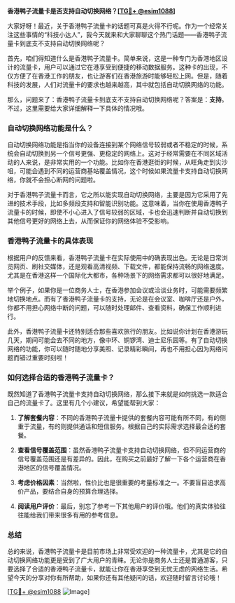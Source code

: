 **香港鸭子流量卡是否支持自动切换网络？[[TG💪+ @esim1088](https://t.me/s/esim1088)]**

大家好呀！最近，关于香港鸭子流量卡的话题可真是火得不行呢。作为一个经常关注这些事情的“科技小达人”，我今天就来和大家聊聊这个热门话题——香港鸭子流量卡到底支不支持自动切换网络呢？

首先，咱们得知道什么是香港鸭子流量卡。简单来说，这是一种专门为香港地区设计的流量卡，用户可以通过它在港享受到便捷的移动数据服务。这种卡的出现，不仅方便了在香港工作的朋友，也让游客们在香港旅游时能够轻松上网。但是，随着科技的发展，人们对流量卡的要求也越来越高，其中就包括自动切换网络的功能。

那么，问题来了：香港鸭子流量卡到底支不支持自动切换网络呢？答案是：**支持**。不过，这里需要给大家详细解释一下具体的情况哦。

### 自动切换网络功能是什么？

自动切换网络功能是指当你的设备连接到某个网络信号较弱或者不稳定的时候，系统会自动切换到另一个信号更强、更稳定的网络上。这对于经常需要在不同区域活动的人来说，是非常实用的一个功能。比如你在香港逛街的时候，从旺角走到尖沙咀，可能会遇到不同的运营商基站覆盖情况，这个时候如果流量卡支持自动切换网络，你就不会担心断网的问题啦。

对于香港鸭子流量卡而言，它之所以能实现自动切换网络，主要是因为它采用了先进的技术手段，比如多频段支持和智能识别功能。这意味着，当你在使用香港鸭子流量卡的时候，即使不小心进入了信号较弱的区域，卡也会迅速判断并自动切换到其他信号更好的网络上去，从而保证你的网络体验不受影响。

### 香港鸭子流量卡的具体表现

根据用户的反馈来看，香港鸭子流量卡在实际使用中的确表现出色。无论是日常浏览网页、刷社交媒体，还是观看高清视频、下载文件，都能保持流畅的网络速度。尤其是在香港这样一个国际化大都市，各种场景下的网络需求都可以很好地满足。

举个例子，如果你是一位商务人士，在香港参加会议或洽谈业务时，可能需要频繁地切换地点。而有了香港鸭子流量卡的支持，无论是在会议室、咖啡厅还是户外，你都不用担心网络中断的问题，可以随时处理邮件、查看资料，确保工作顺利进行。

此外，香港鸭子流量卡还特别适合那些喜欢旅行的朋友。比如说你计划在香港游玩几天，期间可能会去不同的地方，像中环、铜锣湾、迪士尼乐园等。有了自动切换网络的功能，你可以随时随地分享美照、记录精彩瞬间，再也不用担心因为网络问题而错过重要时刻啦！

### 如何选择合适的香港鸭子流量卡？

既然知道了香港鸭子流量卡支持自动切换网络，那么接下来就是如何挑选一款适合自己的流量卡了。这里有几个小建议，希望能帮到大家：

1. **了解套餐内容**：不同的香港鸭子流量卡提供的套餐内容可能有所不同，有的侧重于流量，有的则提供通话和短信服务。根据自己的实际需求选择最合适的套餐。

2. **查看信号覆盖范围**：虽然香港鸭子流量卡支持自动切换网络，但不同运营商的信号覆盖范围还是有差异的。因此，在购买之前最好了解一下各个运营商在香港地区的信号覆盖情况。

3. **考虑价格因素**：当然啦，性价比也是很重要的考量标准之一。不要盲目追求高价产品，要结合自身的预算合理选择。

4. **阅读用户评价**：最后，别忘了参考一下其他用户的评价哦。他们的真实体验往往能给我们带来很多有用的参考信息。

### 总结

总的来说，香港鸭子流量卡是目前市场上非常受欢迎的一种流量卡，尤其是它的自动切换网络功能更是受到了广大用户的青睐。无论你是商务人士还是普通游客，只要选择了合适的香港鸭子流量卡，就能让你在香港享受到无忧无虑的网络生活。希望今天的分享对你有所帮助，如果你还有其他疑问的话，欢迎随时留言讨论哦！

[[TG💪+ @esim1088](https://t.me/s/esim1088) ![Image](https://i.postimg.cc/4NQfJmqS/Snipaste-2025-05-13-00-14-12.png)]
